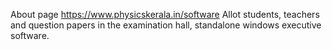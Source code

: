 About page https://www.physicskerala.in/software
Allot students, teachers and question papers in the examination hall, standalone windows executive software.
